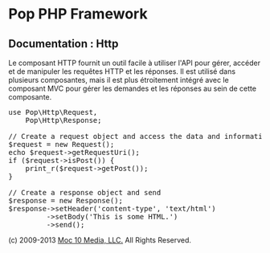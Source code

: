 Pop PHP Framework
=================

Documentation : Http
--------------------

Le composant HTTP fournit un outil facile à utiliser l'API pour gérer, accéder et de manipuler les requêtes HTTP et les réponses. Il est utilisé dans plusieurs composantes, mais il est plus étroitement intégré avec le composant MVC pour gérer les demandes et les réponses au sein de cette composante.

<pre>
use Pop\Http\Request,
    Pop\Http\Response;

// Create a request object and access the data and information
$request = new Request();
echo $request->getRequestUri();
if ($request->isPost()) {
    print_r($request->getPost());
}

// Create a response object and send
$response = new Response();
$response->setHeader('content-type', 'text/html')
         ->setBody('<html><body>This is some HTML.</body></html>')
         ->send();
</pre>

(c) 2009-2013 [Moc 10 Media, LLC.](http://www.moc10media.com) All Rights Reserved.

